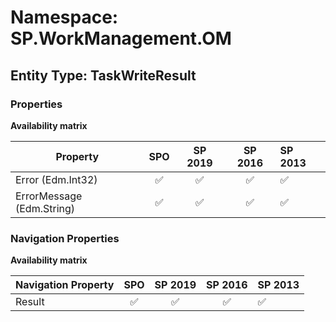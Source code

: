 # Namespace: SP.WorkManagement.OM

## Entity Type: TaskWriteResult

### Properties

**Availability matrix**

Property | SPO | SP 2019 | SP 2016 | SP 2013
----------|:---:|:-------:|:-------:|:-------
Error (Edm.Int32) | ✅ | ✅ | ✅ | ✅
ErrorMessage (Edm.String) | ✅ | ✅ | ✅ | ✅

### Navigation Properties

**Availability matrix**

Navigation Property | SPO | SP 2019 | SP 2016 | SP 2013
----------|:---:|:-------:|:-------:|:-------
Result | ✅ | ✅ | ✅ | ✅

